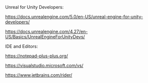 Unreal for Unity Developers:

https://docs.unrealengine.com/5.0/en-US/unreal-engine-for-unity-developers/

https://docs.unrealengine.com/4.27/en-US/Basics/UnrealEngineForUnityDevs/

IDE and Editors:

https://notepad-plus-plus.org/

https://visualstudio.microsoft.com/vs/

https://www.jetbrains.com/rider/
